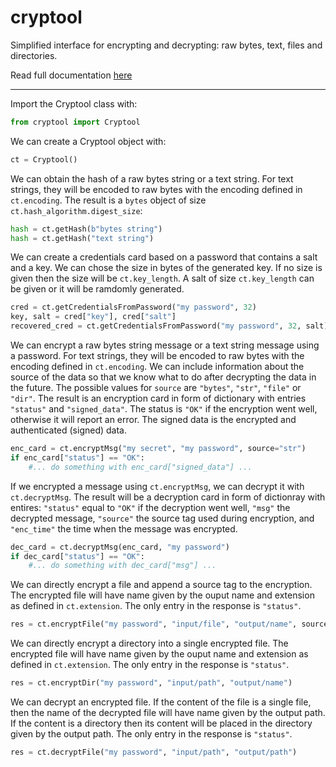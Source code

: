 # cryptool

Simplified interface for encrypting and decrypting: raw bytes, text, files and directories.

Read full documentation [here](https://marcos-c7.github.io/cryptool/html/index.html)

---

Import the Cryptool class with:
```python
from cryptool import Cryptool
```

We can create a Cryptool object with:
```python
ct = Cryptool()
```

We can obtain the hash of a raw bytes string or a text string. For text strings, they will be
encoded to raw bytes with the encoding defined in `ct.encoding`. The result is a `bytes` object
of size `ct.hash_algorithm.digest_size`:
```python
hash = ct.getHash(b"bytes string")
hash = ct.getHash("text string")
```

We can create a credentials card based on a password that contains a salt and a key.
We can chose the size in bytes of the generated key. If no size is given then the size
will be `ct.key_length`. A salt of size `ct.key_length` can be given or it will be 
ramdomly generated.
```python
cred = ct.getCredentialsFromPassword("my password", 32)
key, salt = cred["key"], cred["salt"]
recovered_cred = ct.getCredentialsFromPassword("my password", 32, salt)
```

We can encrypt a raw bytes string message or a text string message using a password. For text strings, 
they will be encoded to raw bytes with the encoding defined in `ct.encoding`. We can include information
about the source of the data so that we know what to do after decrypting the data in the future. 
The possible values for `source` are `"bytes"`, `"str"`, `"file"` or `"dir"`.
The result is an encryption card in form of dictionary with entries `"status"` and `"signed_data"`.
The status is `"OK"` if the encryption went well, otherwise it will report an error. The signed data
is the encrypted and authenticated (signed) data.
```python
enc_card = ct.encryptMsg("my secret", "my password", source="str")
if enc_card["status"] == "OK":
	#... do something with enc_card["signed_data"] ...
```

If we encrypted a message using `ct.encryptMsg`, we can decrypt it with `ct.decryptMsg`.
The result will be a decryption card in form of dictionray with entires: `"status"` equal
to `"OK"` if the decryption went well, `"msg"` the decrypted message, `"source"` the source
tag used during encryption, and `"enc_time"` the time when the message was encrypted.
```python
dec_card = ct.decryptMsg(enc_card, "my password")
if dec_card["status"] == "OK":
	#... do something with dec_card["msg"] ...
```

We can directly encrypt a file and append a source tag to the encryption.
The encrypted file will have name given by the ouput name and extension 
as defined in `ct.extension`. The only entry in the response is `"status"`.
```python
res = ct.encryptFile("my password", "input/file", "output/name", source="file")
```

We can directly encrypt a directory into a single encrypted file.
The encrypted file will have name given by the ouput name and extension 
as defined in `ct.extension`. The only entry in the response is `"status"`.
```python
res = ct.encryptDir("my password", "input/path", "output/name")
```

We can decrypt an encrypted file. If the content of the file is a single file,
then the name of the decrypted file will have name given by the output path.
If the content is a directory then its content will be placed in the directory
given by the output path. The only entry in the response is `"status"`.
```python
res = ct.decryptFile("my password", "input/path", "output/path")
```
